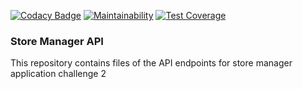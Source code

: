 [![Codacy Badge](https://api.codacy.com/project/badge/Grade/8add588aea5f4eeb941b7f166cc7bdf9)](https://www.codacy.com/app/Allan690/StoreManager-API?utm_source=github.com&amp;utm_medium=referral&amp;utm_content=Allan690/StoreManager-API&amp;utm_campaign=Badge_Grade)
[![Maintainability](https://api.codeclimate.com/v1/badges/4d3b5c08dcfcee62cac2/maintainability)](https://codeclimate.com/github/Allan690/StoreManager-API/maintainability)
[![Test Coverage](https://api.codeclimate.com/v1/badges/4d3b5c08dcfcee62cac2/test_coverage)](https://codeclimate.com/github/Allan690/StoreManager-API/test_coverage)



### Store Manager API
This repository contains files of the API endpoints for store manager application challenge 2
